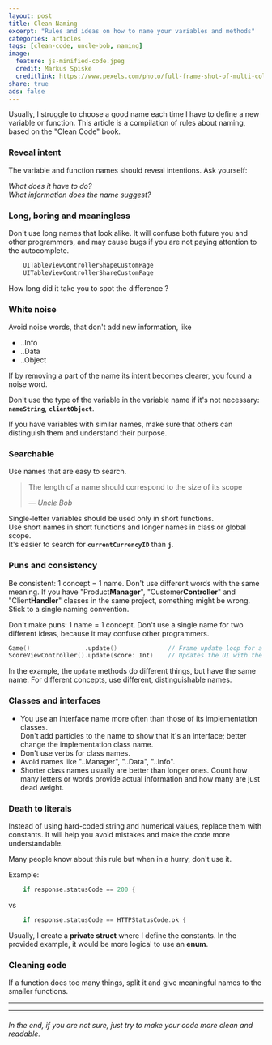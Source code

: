 ```yaml
---
layout: post
title: Clean Naming
excerpt: "Rules and ideas on how to name your variables and methods"
categories: articles
tags: [clean-code, uncle-bob, naming]
image:
  feature: js-minified-code.jpeg
  credit: Markus Spiske
  creditlink: https://www.pexels.com/photo/full-frame-shot-of-multi-colored-pattern-330771/
share: true
ads: false
---
```

Usually, I struggle to choose a good name each time I have to define a new variable or function. This article is a compilation of rules about naming, based on the "Clean Code" book.
  
### Reveal intent

The variable and function names should reveal intentions. Ask yourself:  

_What does it have to do?_  
_What information does the name suggest?_  

### Long, boring and meaningless

Don't use long names that look alike. It will confuse both future you and other programmers, and may cause bugs if you are not paying attention to the autocomplete.

```swift
    UITableViewControllerShapeCustomPage
    UITableViewControllerShareCustomPage
```

How long did it take you to spot the difference ?

### White noise

Avoid noise words, that don't add new information, like 
* ..Info
* ..Data
* ..Object  

If by removing a part of the name its intent becomes clearer, you found a noise word.

Don't use the type of the variable in the variable name if it's not necessary: **`nameString`**, **`clientObject`**.

If you have variables with similar names, make sure that others can distinguish them and understand their purpose.

### Searchable

Use names that are easy to search.  

> The length of a name should correspond to the size of its scope  
>
> &mdash; <cite>Uncle Bob</cite>  

Single-letter variables should be used only in short functions.  
Use short names in short functions and longer names in class or global scope.  
It's easier to search for **`currentCurrencyID`** than **`j`**.  

### Puns and consistency
Be consistent: 1 concept = 1 name. Don't use different words with the same meaning. If you have "Product**Manager**", "Customer**Controller**" and "Client**Handler**" classes in the same project, something might be wrong. Stick to a single naming convention.  
  
Don't make puns: 1 name = 1 concept. Don't use a single name for two different ideas, because it may confuse other programmers.  
```swift
Game()               .update()              // Frame update loop for a game
ScoreViewController().update(score: Int)    // Updates the UI with the latest changes
```
In the example, the `update` methods do different things, but have the same name. For different concepts, use different, distinguishable names.

### Classes and interfaces

* You use an interface name more often than those of its implementation classes.  
Don't add particles to the name to show that it's an interface; better change the implementation class name.  
* Don't use verbs for class names. 
* Avoid names like "..Manager", "..Data", "..Info".    
* Shorter class names usually are better than longer ones. Count how many letters or words provide actual information and how many are just dead weight.  

### Death to literals

Instead of using hard-coded string and numerical values, replace them with constants. It will help you avoid mistakes and make the code more understandable.  

Many people know about this rule but when in a hurry, don't use it.  

Example:
```swift
    if response.statusCode == 200 {
```
vs
```swift
    if response.statusCode == HTTPStatusCode.ok {
```
Usually, I create a **private struct** where I define the constants. In the provided example, it would be more logical to use an **enum**.

### Cleaning code

If a function does too many things, split it and give meaningful names to the smaller functions.
  

---
---
  
  
###### In the end, if you are not sure, just try to make your code more clean and readable.